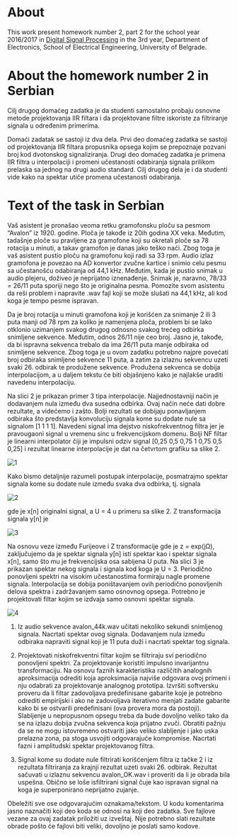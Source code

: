 # About 
This work present homework number 2, part 2 for the school year 2016/2017 in [Digital Signal Processing](http://tnt.etf.rs/~oe3dos/) in the 3rd year, Department of Electronics, School of Electrical Engineering, University of Belgrade.

# About the homework number 2 in Serbian
Cilj drugog domaćeg zadatka je da studenti samostalno probaju osnovne metode projektovanja IIR filtara i da projektovane filtre iskoriste za filtriranje signala u određenim primerima.

Domaći zadatak se sastoji iz dva dela. Prvi deo domaćeg zadatka se sastoji od projektovanja IIR filtara propusnika opsega kojim se prepoznaje pozvani broj kod dvotonskog signaliziranja. Drugi deo domaćeg zadatka je primena IIR filtra u interpolaciji i promeni učestanosti odabiranja signala prilikom prelaska sa jednog na drugi audio standard. Cilj drugog dela je i da studenti vide kako na spektar utiče promena učestanosti odabiranja.

# Text of the task in Serbian
Vaš asistent je pronašao veoma retku gramofonsku ploču sa pesmom “Avalon” iz 1920. godine. Ploča je takođe iz 20ih godina XX veka. Međutim, tadašnje ploče su pravljene za gramofone koji su okretali ploče sa 78 rotacija u minuti, a takav gramofon je danas jako teško naći. Zbog toga je vaš asistent pustio ploču na gramofonu koji radi sa 33 rpm. Audio izlaz gramofona je povezao na AD konvertor zvučne kartice i snimio celu pesmu sa učestanošću odabiranja od 44,1 kHz. Međutim, kada je pustio snimak u audio plejeru, doživeo je neprijatno iznenađenje. Snimak je, naravno, 78/33 = 26/11 puta sporiji nego što je originalna pesma. Pomozite svom asistentu da reši problem i napravite .wav fajl koji se može slušati na 44,1 kHz, ali kod koga je tempo pesme ispravan.

Da je broj rotacija u minuti gramofona koji je korišćen za snimanje 2 ili 3 puta manji od 78 rpm za koliko je namenjena ploča, problem bi se lako otklonio uzimanjem svakog drugog odnosno svakog trećeg odbirka snimljene sekvence. Međutim, odnos 26/11 nije ceo broj. Jasno je, takođe, da bi ispravna sekvenca trebalo da ima 26/11 puta manje odbiraka od snimljene sekvence. Zbog toga je u ovom zadatku potrebno najpre povećati broj odbiraka snimljene sekvence 11 puta, a zatim za izlaznu sekvencu uzeti svaki 26. odbirak te produžene sekvence. Produžena sekvenca se dobija interpolacijom, a u daljem tekstu će biti objašnjeno kako je najlakše uraditi navedenu interpolaciju.

Na slici 2 je prikazan primer 3 tipa interpolacije. Najjednostavniji način je dodavanjem nula između dva susedna odbirka. Ovaj način neće dati dobre rezultate, a videćemo i zašto. Bolji rezultati se dobijaju ponavljanjem odbiraka što predstavlja konvoluciju signala kome su dodate nule sa signalom [1 1 1 1]. Navedeni signal ima dejstvo niskofrekventnog filtra jer je pravougaoni signal u vremenu sinc u frekvencijskom domenu. Bolji NF filtar je linearni interpolator čiji je impulsni odziv signal [0,25 0,5 0,75 1 0,75 0,5 0,25] i rezultat linearne interpolacije je dat na četvrtom grafiku sa slike 2.

![1](https://user-images.githubusercontent.com/16638876/30590670-f116609a-9d3f-11e7-941f-9a5df12f451d.png)

Kako bismo detaljnije razumeli postupak interpolacije, posmatrajmo spektar signala kome su dodate nule između svaka dva odbirka, tj. signala

![2](https://user-images.githubusercontent.com/16638876/30590717-1cb7e1a6-9d40-11e7-8d8b-ba4079009649.png)

gde je x[n] originalni signal, a U = 4 u primeru sa slike 2. Z transformacija signala y[n] je

![3](https://user-images.githubusercontent.com/16638876/30590742-410df130-9d40-11e7-901e-9a218eba190c.png)

Na osnovu veze između Furijeove i Z transformacije gde je z = exp(jΩ), zaključujemo da je spektar signala y[n] isti spektar kao i spektar signala x[n], samo što mu je frekvencijska osa sabijena U puta. Na slici 3 je prikazan spektar nekog signala i signala kod koga je U = 3. Periodično ponovljeni spektri na visokim učestanostima formiraju nagle promene signala. Interpolacija se dobija poništavanjem ovih periodično ponovljenih delova spektra i zadržavanjem samo osnovnog opsega. Potrebno je projektovati filtar kojim se izdvaja samo osnovni spektar signala.

![4](https://user-images.githubusercontent.com/16638876/30590780-69a184ea-9d40-11e7-886f-29a7109a14ff.png)

1. Iz audio sekvence avalon_44k.wav učitati nekoliko sekundi snimljenog signala. Nacrtati spektar ovog signala. Dodavanjem nula između odbiraka napraviti signal koji je 11 puta duži i nacrtati spektar tog signala.

2. Projektovati niskofrekventni filtar kojim se filtriraju svi periodično ponovljeni spektri. Za projektovanje koristiti impulsno invarijantnu transformaciju. Na osnovu faznih karakteristika različitih analognih aproksimacija odrediti koja aproksimacija najviše odgovara ovoj primeni i nju odabrati za projektovanje analognog prototipa. Izvršiti softversku proveru da li filtar zadovoljava predefinisane gabarite koje je potrebno odrediti empirijski i ako ne zadovoljava iterativno menjati zadate gabarite kako bi se ostvarili predefinisani (ova provera mora da postoji). Slabljenje u nepropusnom opsegu treba da bude dovoljno veliko tako da se na izlazu dobija zvučna sekvenca koja prijatno zvuči. Obratiti pažnju da se ne mogu istovremeno ostvariti jako veliko slabljenje i jako uska prelazna zona, pa stoga usvojiti odgovarajuće kompromise. Nacrtati fazni i amplitudski spektar projektovanog filtra.

3. Signal kome su dodate nule filtrirati korišćenjem filtra iz tačke 2 i iz rezultata filtriranja za krajnji rezultat uzeti svaki 26. odbirak. Rezultat sačuvati u izlaznu sekvencu avalon_OK.wav i proveriti da li je obrada bila uspešna. Obično se loše isfiltrirani signal čuje kao ispravan signal na koga je superponirano neprijatno zujanje.

Obeležiti sve ose odgovarajućim oznakama/tekstom. U kodu komentarima jasno naznačiti koji deo koda se odnosi na koji deo zadatka. Sve fajlove vezane za ovaj zadatak priložiti uz izveštaj. Nije potrebno slati rezultate obrade pošto će fajlovi biti veliki, dovoljno je poslati samo kodove.
